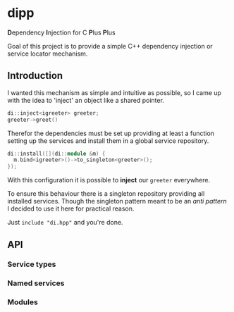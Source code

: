 # dipp

**D**ependency **I**njection for C **P**lus **P**lus

Goal of this project is to provide a simple C++ dependency injection or
service locator mechanism.

## Introduction

I wanted this mechanism as simple and intuitive as possible, so I
came up with the idea to 'inject' an object like a shared pointer.

```cpp
di::inject<igreeter> greeter;
greeter->greet()
```

Therefor the dependencies must be set up providing at least a
function setting up the services and install them in a global
service repository.

```cpp
di::install([](di::module &m) {
  m.bind<igreeter>()->to_singleton<greeter>();
});
```

With this configuration it is possible to __inject__ our ```greeter```
everywhere.

To ensure this behaviour there is a singleton repository providing
all installed services. Though the singleton pattern meant to be an
*anti pattern* I decided to use it here for practical reason.

Just ```include "di.hpp"``` and you're done.

## API

### Service types
### Named services
### Modules